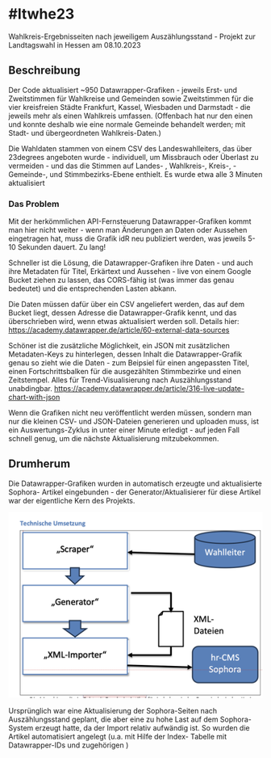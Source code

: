 # #ltwhe23 

Wahlkreis-Ergebnisseiten nach jeweiligem Auszählungsstand - Projekt zur Landtagswahl in 
Hessen am 08.10.2023

## Beschreibung ##

Der Code aktualisiert ~950 Datawrapper-Grafiken - jeweils Erst- und Zweitstimmen für
Wahlkreise und Gemeinden sowie Zweitstimmen für die vier kreisfreien Städte Frankfurt, 
Kassel, Wiesbaden und Darmstadt - die jeweils mehr als einen Wahlkreis umfassen. (Offenbach
hat nur den einen und konnte deshalb wie eine normale Gemeinde behandelt werden; mit 
Stadt- und übergeordneten Wahlkreis-Daten.)

Die Wahldaten stammen von einem CSV des Landeswahlleiters, das über 23degrees angeboten wurde - 
individuell, um Missbrauch oder Überlast zu vermeiden - und das die Stimmen auf Landes- , Wahlkreis-,
Kreis-, -Gemeinde-, und Stimmbezirks-Ebene enthielt. Es wurde etwa alle 3 Minuten aktualisiert

### Das Problem

Mit der herkömmlichen API-Fernsteuerung Datawrapper-Grafiken kommt man hier nicht weiter - 
wenn man Änderungen an Daten oder Aussehen eingetragen hat, muss die Grafik idR neu publiziert
werden, was jeweils 5-10 Sekunden dauert. Zu lang!

Schneller ist die Lösung, die Datawrapper-Grafiken ihre Daten - und auch ihre Metadaten für
Titel, Erkärtext und Aussehen - live von einem Google Bucket ziehen zu lassen, das CORS-fähig ist
(was immer das genau bedeutet) und die entsprechenden Lasten abkann. 

Die Daten müssen dafür über ein CSV angeliefert werden, das auf dem Bucket liegt, 
dessen Adresse die Datawrapper-Grafik kennt, und das überschrieben wird, wenn etwas aktualisiert
werden soll. Details hier: https://academy.datawrapper.de/article/60-external-data-sources

Schöner ist die zusätzliche Möglichkeit, ein JSON mit zusätzlichen Metadaten-Keys zu hinterlegen, 
dessen Inhalt die Datawrapper-Grafik genau so zieht wie die Daten - zum Beipsiel für 
einen angepassten Titel, einen Fortschrittsbalken für die ausgezählten Stimmbezirke und einen
Zeitstempel. Alles für Trend-Visualisierung nach Auszählungsstand unabdingbar. 
https://academy.datawrapper.de/article/316-live-update-chart-with-json

Wenn die Grafiken nicht neu veröffentlicht werden müssen, sondern man nur die kleinen
CSV- und JSON-Dateien generieren und uploaden muss, ist ein Auswertungs-Zyklus in unter einer
Minute erledigt - auf jeden Fall schnell genug, um die nächste Aktualisierung mitzubekommen.


## Drumherum ##

Die Datawrapper-Grafiken wurden in automatisch erzeugte und aktualisierte Sophora-
Artikel eingebunden - der Generator/Aktualisierer für diese Artikel war der eigentliche
Kern des Projekts. 

![Blockgrafik: Scraper, Generator, XML-Importer -> Sophora](doc/ltwhe23-schematic.png)

Ursprünglich war eine Aktualisierung der Sophora-Seiten nach Auszählungsstand geplant, 
die aber eine zu hohe Last auf dem Sophora-System erzeugt hatte, da der Import relativ 
aufwändig ist. So wurden die Artikel automatisiert angelegt (u.a. mit Hilfe der Index-
Tabelle mit Datawrapper-IDs und zugehörigen )